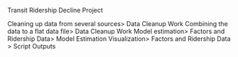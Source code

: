 Transit Ridership Decline Project

Cleaning up data from several sources> Data Cleanup Work
Combining the data to a flat data file> Data Cleanup Work
Model estimation> Factors and Ridership Data> Model Estimation
Visualization> Factors and Ridership Data > Script Outputs